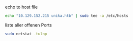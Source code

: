 
echo to host file
```sh
echo "10.129.152.215 unika.htb" | sudo tee -a /etc/hosts
```

liste aller offenen Ports
```sh
sudo netstat -tulnp
```